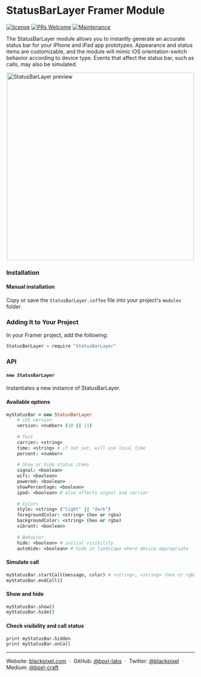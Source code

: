 # StatusBarLayer Framer Module

[![license](https://img.shields.io/github/license/bpxl-labs/RemoteLayer.svg)](https://opensource.org/licenses/MIT)
[![PRs Welcome](https://img.shields.io/badge/PRs-welcome-brightgreen.svg)](.github/CONTRIBUTING.md)
[![Maintenance](https://img.shields.io/maintenance/yes/2017.svg)]()

The StatusBarLayer module allows you to instantly generate an accurate status bar for your iPhone and iPad app prototypes. Appearance and status items are customizable, and the module will mimic iOS orientation-switch behavior according to device type. Events that affect the status bar, such as calls, may also be simulated.

<img src="https://user-images.githubusercontent.com/935/28138062-118c3a22-6715-11e7-81a7-1ef1c9cf81ef.gif" width="500" style="display: block; margin: auto" alt="StatusBarLayer preview" />

### Installation

#### Manual installation

Copy or save the `StatusBarLayer.coffee` file into your project's `modules` folder.

### Adding It to Your Project

In your Framer project, add the following:

```javascript
StatusBarLayer = require "StatusBarLayer"
```

### API

#### `new StatusBarLayer`

Instantiates a new instance of StatusBarLayer.

#### Available options

```coffeescript
myStatusBar = new StatusBarLayer
	# iOS version
	version: <number> (10 || 11)
	
	# Text
	carrier: <string>
	time: <string> # if not set, will use local time
	percent: <number>
	
	# Show or hide status items
	signal: <boolean>
	wifi: <boolean>
	powered: <boolean>
	showPercentage: <boolean>
	ipod: <boolean> # also affects signal and carrier
	
	# Colors
	style: <string> ("light" || "dark")
	foregroundColor: <string> (hex or rgba)
	backgroundColor: <string> (hex or rgba)
	vibrant: <boolean>
	
	# Behavior
	hide: <boolean> # initial visibility
	autoHide: <boolean> # hide in landscape where device-appropriate
```
	
#### Simulate call
```coffeescript
myStatusBar.startCall(message, color) # <string>, <string> (hex or rgba)
myStatusBar.endCall()
```

#### Show and hide
```coffeescript
myStatusBar.show()
myStatusBar.hide()
```
		
#### Check visibility and call status
```coffeescript
print myStatusBar.hidden
print myStatusBar.onCall
```

---

Website: [blackpixel.com](https://blackpixel.com) &nbsp;&middot;&nbsp;
GitHub: [@bpxl-labs](https://github.com/bpxl-labs/) &nbsp;&middot;&nbsp;
Twitter: [@blackpixel](https://twitter.com/blackpixel) &nbsp;&middot;&nbsp;
Medium: [@bpxl-craft](https://medium.com/bpxl-craft)
